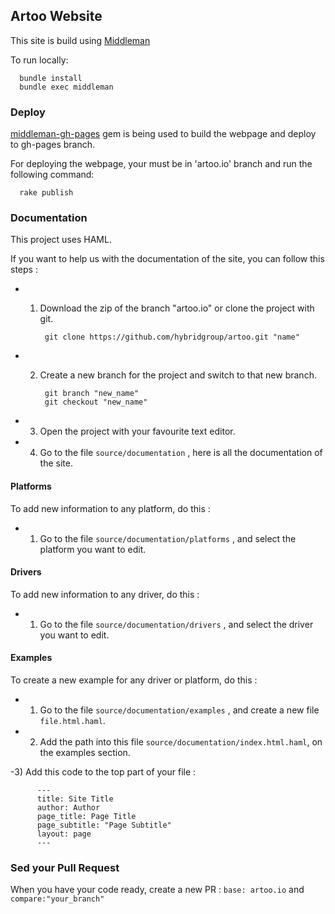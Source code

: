 ## Artoo Website

This site is build using [Middleman](http://middlemanapp.com/getting-started/)  
  
To run locally:  

      bundle install
      bundle exec middleman

### Deploy

[middleman-gh-pages](https://github.com/neo/middleman-gh-pages) gem is being used to build the webpage and deploy to gh-pages branch.  

For deploying the webpage, your must be in 'artoo.io' branch and run the following command:

      rake publish

### Documentation

This project uses HAML.

If you want to help us with the documentation of the site, you can follow this steps :

- 1) Download the zip of the branch "artoo.io" or clone the project with git.

		  git clone https://github.com/hybridgroup/artoo.git "name"

- 2) Create a new branch for the project and switch to that new branch.

		  git branch "new_name"
		  git checkout "new_name"

- 3) Open the project with your favourite text editor.

- 4) Go to the file `source/documentation` , here is all the documentation of the site.

#### Platforms

To add new information to any platform, do this : 

- 1) Go to the file `source/documentation/platforms` , and select the platform you want to edit.

#### Drivers

To add new information to any driver, do this : 

- 1) Go to the file `source/documentation/drivers` , and select the driver you want to edit.

#### Examples

To create a new example for any driver or platform, do this : 

- 1) Go to the file `source/documentation/examples` , and create a new file `file.html.haml`.

- 2) Add the path into this file `source/documentation/index.html.haml`, on the examples section.

-3) Add this code to the top part of your file :
		
		  ---
		  title: Site Title
		  author: Author
		  page_title: Page Title
		  page_subtitle: "Page Subtitle"
		  layout: page
		  ---

### Sed your Pull Request

When you have your code ready, create a new PR : `base: artoo.io` and `compare:"your_branch"`

	



	





